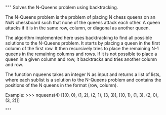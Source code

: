 """
Solves the N-Queens problem using backtracking.

The N-Queens problem is the problem of placing N chess queens on an NxN
chessboard such that none of the queens attack each other. A queen attacks
if it is in the same row, column, or diagonal as another queen.

The algorithm implemented here uses backtracking to find all possible
solutions to the N-Queens problem. It starts by placing a queen in the
first column of the first row. It then recursively tries to place the
remaining N-1 queens in the remaining columns and rows. If it is not
possible to place a queen in a given column and row, it backtracks and
tries another column and row.

The function nqueens takes an integer N as input and returns a list of
lists, where each sublist is a solution to the N-Queens problem and
contains the positions of the N queens in the format (row, column).

Example:
    >>> nqueens(4)
    [[(0, 0), (1, 2), (2, 1), (3, 3)], [(0, 1), (1, 3), (2, 0), (3, 2)]]

"""
